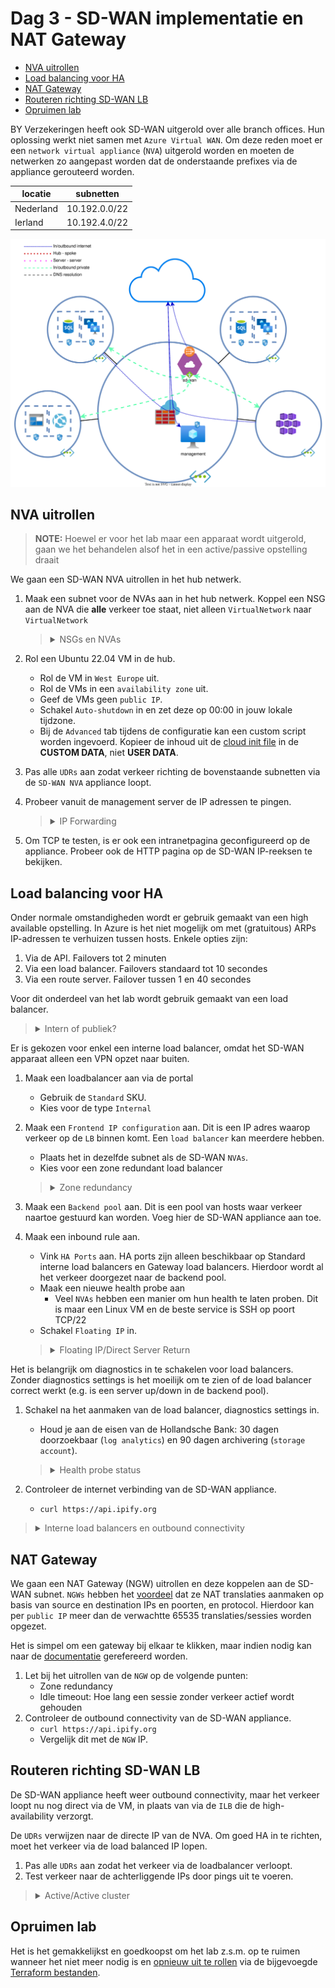 
# Dag 3 - SD-WAN implementatie en NAT Gateway

* [NVA uitrollen](#nva-uitrollen)
* [Load balancing voor HA](#load-balancing-voor-ha)
* [NAT Gateway](#nat-gateway)
* [Routeren richting SD-WAN LB](#routeren-richting-sd-wan-lb)
* [Opruimen lab](#opruimen-lab)

BY Verzekeringen heeft ook SD-WAN uitgerold over alle branch offices. Hun oplossing werkt niet samen met `Azure Virtual WAN`. Om deze reden moet er een `network virtual appliance` (`NVA`) uitgerold worden en moeten de netwerken zo aangepast worden dat de onderstaande prefixes via de appliance gerouteerd worden.

| locatie | subnetten | 
| --- | --- | 
| Nederland | 10.192.0.0/22 |
| Ierland | 10.192.4.0/22 |

![SD-WAN](./data/sd_wan.svg)

## NVA uitrollen

> **NOTE:** Hoewel er voor het lab maar een apparaat wordt uitgerold, gaan we het behandelen alsof het in een active/passive opstelling draait

We gaan een SD-WAN NVA uitrollen in het hub netwerk.

1. Maak een subnet voor de NVAs aan in het hub netwerk. Koppel een NSG aan de NVA die **alle** verkeer toe staat, niet alleen `VirtualNetwork` naar `VirtualNetwork`
    > <details><summary>NSGs en NVAs</summary>
    >
    > De meeste NVAs kunnen ook firewallen. Het is vaak niet nodig om de data poorten te firewallen. Subnetten/interfaces waar HA en management verkeer overheen lopen moeten wel gefilterd worden.
    > 
    > In pricipe zou je af kunnen zonder een NSG. Er moet echter een interne `Azure Load Balancer` (`ALB`) komen om verkeer naar de actieve node te sturen. Standard `ALBs` (niet Basic) [vereisen dat er een NSG actief is](https://docs.microsoft.com/en-us/azure/load-balancer/load-balancer-overview#securebydefault) voordat ze verkeer door laten

    </details>
1. Rol een Ubuntu 22.04 VM in de hub.
    * Rol de VM in `West Europe` uit.
    * Rol de VMs in een `availability zone` uit.
    * Geef de VMs geen `public IP`.
    * Schakel `Auto-shutdown` in en zet deze op 00:00 in jouw lokale tijdzone.
    * Bij de `Advanced` tab tijdens de configuratie kan een custom script worden ingevoerd. Kopieer de inhoud uit de [cloud init file](./tf/data/cloud-init.yml.j2) in de **CUSTOM DATA**, niet **USER DATA**.
1. Pas alle `UDRs` aan zodat verkeer richting de bovenstaande subnetten via de `SD-WAN NVA` appliance loopt.
1. Probeer vanuit de management server de IP adressen te pingen.
    > <details><summary>IP Forwarding</summary>
    >
    > VMs in Azure mogen over het algemeen niet routen. Om dit mogelijk te maken moet op de netwerkkaarten die routeren [`IP forwarding`](https://docs.microsoft.com/en-us/azure/virtual-network/virtual-networks-udr-overview#user-defined) op `Enabled` staan onder `IP configurations`.

    </details>
1. Om TCP te testen, is er ook een intranetpagina geconfigureerd op de appliance. Probeer ook de HTTP pagina op de SD-WAN IP-reeksen te bekijken.

## Load balancing voor HA

Onder normale omstandigheden wordt er gebruik gemaakt van een high available opstelling. In Azure is het niet mogelijk om met (gratuitous) ARPs IP-adressen te verhuizen tussen hosts. Enkele opties zijn:
1. Via de API. Failovers tot 2 minuten
1. Via een load balancer. Failovers standaard tot 10 secondes
1. Via een route server. Failover tussen 1 en 40 secondes

Voor dit onderdeel van het lab wordt gebruik gemaakt van een load balancer.

> <details><summary>Intern of publiek?</summary>
>
> Afhankelijke van hoe verkeer geinitieerd wordt heb je andere typen load balancers nodig:
> * Verkeer vanuit intern: interne load balancer
> * Verkeer vanuit extern: externe load balancer
>
> Firewalls zullen vaak beide typen loadbalancers hebben.

</details>

Er is gekozen voor enkel een interne load balancer, omdat het SD-WAN apparaat alleen een VPN opzet naar buiten.
1. Maak een loadbalancer aan via de portal
    * Gebruik de `Standard` SKU.
    * Kies voor de type `Internal`
1. Maak een `Frontend IP configuration` aan. Dit is een IP adres waarop verkeer op de `LB` binnen komt. Een `load balancer` kan meerdere hebben.
    * Plaats het in dezelfde subnet als de SD-WAN `NVAs`.
    * Kies voor een zone redundant load balancer
    > <details><summary>Zone redundancy</summary>
    >
    > Wat voor type [redundancy](https://docs.microsoft.com/en-us/azure/load-balancer/load-balancer-standard-availability-zones) je kiest hangt af van je eisen en applicatie architectuur. In de meeste gevallen is `zone-redundant` voldoende.
    >
    > Als je echter verkeer binnen in een zone moet houden (door bijvoorbeeld latency), kan het kiezen van specifieke zones voordelen hebben
    
    </details>
1. Maak een `Backend pool` aan. Dit is een pool van hosts waar verkeer naartoe gestuurd kan worden. Voeg hier de SD-WAN appliance aan toe.
1. Maak een inbound rule aan.
    * Vink `HA Ports` aan. HA ports zijn alleen beschikbaar op Standard interne load balancers en Gateway load balancers. Hierdoor wordt al het verkeer doorgezet naar de backend pool.
    * Maak een nieuwe health probe aan
        * Veel `NVAs` hebben een manier om hun health te laten proben. Dit is maar een Linux VM en de beste service is SSH op poort TCP/22
    * Schakel `Floating IP` in. 
    > <details><summary>Floating IP/Direct Server Return</summary>
    >
    > Azure kent het concept van een floating IP niet. Gratuitous ARPs kunnen niet in een VNET. Zelfs normale ARPs worden niet gebroadcast maar gevijnsd door de onderliggende hypervisors. Een ander IP adres configureren in de `VM` dan dat geconfigureerd is op de `NIC` via de portal, maakt het mogelijk onbereikbaar.
    >
    > Om dit toch mogelijk te maken, kan een `load balancer` gebruikt worden met floating IP/Direct Server Return aan. Hiermee voert de LB geen DNAT uit. De frontend IP wordt as-is doorgegeven aan de achterliggende `VMs`. 
    >
    > Dit betekent dat de `VMs` de IPs moeten accepteren. Voor een firewall kan dit in de vorm zijn van een VIP. In een Windows Failover Cluster is dit een cluster IP.

    </details>

Het is belangrijk om diagnostics in te schakelen voor load balancers. Zonder diagnostics settings is het moeilijk om te zien of de load balancer correct werkt (e.g. is een server up/down in de backend pool).

1. Schakel na het aanmaken van de load balancer, diagnostics settings in.
    * Houd je aan de eisen van de Hollandsche Bank: 30 dagen doorzoekbaar (`log analytics`) en 90 dagen archivering (`storage account`).
    > <details><summary>Health probe status</summary>
    >
    > In de Azure portal is er geen makkelijke manier om de health status van de achterliggende servers te zien. De beste methode is om de metrics van de load balancer te gebruiken. Bij het openen van de metrics, kan voor de 'Metric' `Health Probe Status` gekozen worden. 
    > 
    > Om vervolgens per apparaat de health status te zien, kan gebruik worden gemaakt van `splitting`. Na het klikken op `Apply Splitting` kan als value `Backend IP Address` gekozen worden. Dan zie je de status en geschiedenis van elke server in een backend pool.

    </details>

1. Controleer de internet verbinding van de SD-WAN appliance.
    * `curl https://api.ipify.org`

> <details><summary>Interne load balancers en outbound connectivity</summary>
>
> Indien alleen een standard internet load balancer (niet basic) aan een VM gekoppeld wordt, v[erliest het de mogelijkheid om met het internet te verbinden](https://docs.microsoft.com/en-us/azure/load-balancer/load-balancer-troubleshoot#no-outbound-connectivity-from-standard-internal-load-balancers-ilb). Dit is een veiligheidsinstelling van Azure. Om het toch outbound connectivity te hebben, kan er gekozen worden om een externe load balancer of een public IP toe te voegen. De betere oplossing is echter een NAT Gateway. 

</details>

## NAT Gateway

We gaan een NAT Gateway (NGW) uitrollen en deze koppelen aan de SD-WAN subnet. `NGWs` hebben het [voordeel](https://docs.microsoft.com/en-us/azure/virtual-network/nat-gateway/nat-gateway-resource) dat ze NAT translaties aanmaken op basis van source en destination IPs en poorten, en protocol. Hierdoor kan per `public IP` meer dan de verwachtte 65535 translaties/sessies worden opgezet.

Het is simpel om een gateway bij elkaar te klikken, maar indien nodig kan naar de [documentatie](https://docs.microsoft.com/en-us/azure/virtual-network/nat-gateway/quickstart-create-nat-gateway-portal) gerefereerd worden. 
1. Let bij het uitrollen van de `NGW` op de volgende punten:
    * Zone redundancy
    * Idle timeout: Hoe lang een sessie zonder verkeer actief wordt gehouden
2. Controleer de outbound connectivity van de SD-WAN appliance.
    * `curl https://api.ipify.org`
    * Vergelijk dit met de `NGW` IP.

## Routeren richting SD-WAN LB

De SD-WAN appliance heeft weer outbound connectivity, maar het verkeer loopt nu nog direct via de VM, in plaats van via de `ILB` die de high-availability verzorgt.

De `UDRs` verwijzen naar de directe IP van de NVA. Om goed HA in te richten, moet het verkeer via de load balanced IP lopen.
1. Pas alle `UDRs` aan zodat het verkeer via de loadbalancer verloopt.
1. Test verkeer naar de achterliggende IPs door pings uit te voeren.

> <details><summary>Active/Active cluster</summary>
>
> Een standard load balancer werkt prima voor een active/passive cluster. Wanneer active/active clusters nodig zijn, kan er asymmetrisch verkeer optreden bij north-south verkeer.
>
> Dit is op te lossen door naast DNAT, ook SNAT op de NVA te doen of een cluster mechanisme te gebruiken om verkeer altijd naar de juiste node te leiden.
>
> Beide opties hebben nadelen. Een fijnere optie kan zijn om de [`gateway load balancer`](https://docs.microsoft.com/en-us/azure/load-balancer/gateway-overview) of `route server` te gebruiken. De `gateway load balancer` zorgt ervoor dat north-south verkeer altijd symmetrisch loopt. Jammer genoeg heeft het (nog) geen ondersteuning voor east-west verkeer. De `route server` wordt later in het lab behandeld.

</details>

## Opruimen lab

Het is het gemakkelijkst en goedkoopst om het lab z.s.m. op te ruimen wanneer het niet meer nodig is en [opnieuw uit te rollen](../README.md#lab-checkpoints) via de bijgevoegde [Terraform bestanden](./tf/).
